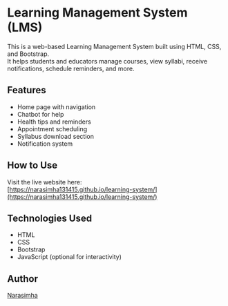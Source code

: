# Learning Management System (LMS)

This is a web-based Learning Management System built using HTML, CSS, and Bootstrap.  
It helps students and educators manage courses, view syllabi, receive notifications, schedule reminders, and more.

## Features

- Home page with navigation
- Chatbot for help
- Health tips and reminders
- Appointment scheduling
- Syllabus download section
- Notification system

## How to Use

Visit the live website here:  
[https://narasimha131415.github.io/learning-system/](https://narasimha131415.github.io/learning-system/)

## Technologies Used

- HTML
- CSS
- Bootstrap
- JavaScript (optional for interactivity)

## Author

[Narasimha](https://github.com/narasimha131415)
